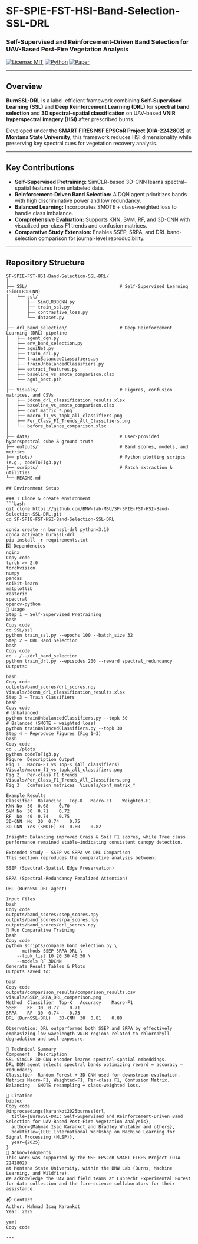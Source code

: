 # SF-SPIE-FST-HSI-Band-Selection-SSL-DRL

### Self-Supervised and Reinforcement-Driven Band Selection for UAV-Based Post-Fire Vegetation Analysis

[![License: MIT](https://img.shields.io/badge/License-MIT-yellow.svg)](LICENSE)
[![Python](https://img.shields.io/badge/Python-3.10+-blue.svg)]()
[![Paper](https://img.shields.io/badge/Paper-SPIE%202025%20(MLSP)-green.svg)]()

---

## Overview

**BurnSSL-DRL** is a label-efficient framework combining **Self-Supervised Learning (SSL)** and **Deep Reinforcement Learning (DRL)** for **spectral band selection** and **3D spectral–spatial classification** on UAV-based **VNIR hyperspectral imagery (HSI)** after prescribed burns.  

Developed under the **SMART FIRES NSF EPSCoR Project (OIA-2242802)** at **Montana State University**, this framework reduces HSI dimensionality while preserving key spectral cues for vegetation recovery analysis.

---

## Key Contributions

- **Self-Supervised Pretraining:** SimCLR-based 3D-CNN learns spectral–spatial features from unlabeled data.  
- **Reinforcement-Driven Band Selection:** A DQN agent prioritizes bands with high discriminative power and low redundancy.  
- **Balanced Learning:** Incorporates SMOTE + class-weighted loss to handle class imbalance.  
- **Comprehensive Evaluation:** Supports KNN, SVM, RF, and 3D-CNN with visualized per-class F1 trends and confusion matrices.  
- **Comparative Study Extension:** Enables SSEP, SRPA, and DRL band-selection comparison for journal-level reproducibility.

---

## Repository Structure

```text
SF-SPIE-FST-HSI-Band-Selection-SSL-DRL/
│
├── SSL/                                   # Self-Supervised Learning (SimCLR3DCNN)
│   └── ssl/
│       ├── SimCLR3DCNN.py
│       ├── train_ssl.py
│       ├── contrastive_loss.py
│       └── dataset.py
│
├── drl_band_selection/                    # Deep Reinforcement Learning (DRL) pipeline
│   ├── agent_dqn.py
│   ├── env_band_selection.py
│   ├── agniNet.py
│   ├── train_drl.py
│   ├── trainBalancedClassifiers.py
│   ├── trainUnbalancedClassifiers.py
│   ├── extract_features.py
│   ├── baseline_vs_smote_comparison.xlsx
│   └── agni_best.pth
│
├── Visuals/                               # Figures, confusion matrices, and CSVs
│   ├── 3dcnn_drl_classification_results.xlsx
│   ├── baseline_vs_smote_comparison.xlsx
│   ├── conf_matrix_*.png
│   ├── macro_f1_vs_topk_all_classifiers.png
│   ├── Per_Class_F1_Trends_All_Classifiers.png
│   └── before_balance_comparison.xlsx
│
├── data/                                  # User-provided hyperspectral cube & ground truth
├── outputs/                               # Band scores, models, and metrics
├── plots/                                 # Python plotting scripts (e.g., codeToFig3.py)
├── scripts/                               # Patch extraction & utilities
└── README.md

## Environment Setup

### 1️ Clone & create environment
```bash
git clone https://github.com/BMW-lab-MSU/SF-SPIE-FST-HSI-Band-Selection-SSL-DRL.git
cd SF-SPIE-FST-HSI-Band-Selection-SSL-DRL

conda create -n burnssl-drl python=3.10
conda activate burnssl-drl
pip install -r requirements.txt
2️⃣ Dependencies
nginx
Copy code
torch >= 2.0
torchvision
numpy
pandas
scikit-learn
matplotlib
rasterio
spectral
opencv-python
🚀 Usage
Step 1 – Self-Supervised Pretraining
bash
Copy code
cd SSL/ssl
python train_ssl.py --epochs 100 --batch_size 32
Step 2 – DRL Band Selection
bash
Copy code
cd ../../drl_band_selection
python train_drl.py --episodes 200 --reward spectral_redundancy
Outputs:

bash
Copy code
outputs/band_scores/drl_scores.npy
Visuals/3dcnn_drl_classification_results.xlsx
Step 3 – Train Classifiers
bash
Copy code
# Unbalanced
python trainUnbalancedClassifiers.py --topk 30
# Balanced (SMOTE + weighted loss)
python trainBalancedClassifiers.py --topk 30
Step 4 – Reproduce Figures (Fig 1–3)
bash
Copy code
cd ../plots
python codeToFig3.py
Figure	Description	Output
Fig 1	Macro-F1 vs Top-K (All classifiers)	Visuals/macro_f1_vs_topk_all_classifiers.png
Fig 2	Per-class F1 trends	Visuals/Per_Class_F1_Trends_All_Classifiers.png
Fig 3	Confusion matrices	Visuals/conf_matrix_*

Example Results
Classifier	Balancing	Top-K	Macro-F1	Weighted-F1
KNN	No	30	0.68	0.70
SVM	No	30	0.71	0.72
RF	No	40	0.74	0.75
3D-CNN	No	30	0.74	0.75
3D-CNN	Yes (SMOTE)	30	0.80	0.82

Insight: Balancing improved Grass & Soil F1 scores, while Tree class performance remained stable—indicating consistent canopy detection.

Extended Study – SSEP vs SRPA vs DRL Comparison
This section reproduces the comparative analysis between:

SSEP (Spectral-Spatial Edge Preservation)

SRPA (Spectral-Redundancy Penalized Attention)

DRL (BurnSSL-DRL agent)

Input Files
bash
Copy code
outputs/band_scores/ssep_scores.npy
outputs/band_scores/srpa_scores.npy
outputs/band_scores/drl_scores.npy
🧠 Run Comparative Training
bash
Copy code
python scripts/compare_band_selection.py \
    --methods SSEP SRPA DRL \
    --topk_list 10 20 30 40 50 \
    --models RF 3DCNN
Generate Result Tables & Plots
Outputs saved to:

bash
Copy code
outputs/comparison_results/comparison_results.csv
Visuals/SSEP_SRPA_DRL_comparison.png
Method	Classifier	Top-K	Accuracy	Macro-F1
SSEP	RF	30	0.72	0.71
SRPA	RF	30	0.74	0.73
DRL (BurnSSL-DRL)	3D-CNN	30	0.81	0.80

Observation: DRL outperformed both SSEP and SRPA by effectively emphasizing low-wavelength VNIR regions related to chlorophyll degradation and soil exposure.

🧠 Technical Summary
Component	Description
SSL	SimCLR 3D-CNN encoder learns spectral–spatial embeddings.
DRL	DQN agent selects spectral bands optimizing reward = accuracy – redundancy.
Classifier	Random Forest + 3D-CNN used for downstream evaluation.
Metrics	Macro-F1, Weighted-F1, Per-class F1, Confusion Matrix.
Balancing	SMOTE resampling + class-weighted loss.

🧾 Citation
bibtex
Copy code
@inproceedings{karankot2025burnssldrl,
  title={BurnSSL-DRL: Self-Supervised and Reinforcement-Driven Band Selection for UAV-Based Post-Fire Vegetation Analysis},
  author={Mahmad Isaq Karankot and Bradley Whitaker and others},
  booktitle={IEEE International Workshop on Machine Learning for Signal Processing (MLSP)},
  year={2025}
}
🙏 Acknowledgments
This work was supported by the NSF EPSCoR SMART FIRES Project (OIA-2242802)
at Montana State University, within the BMW Lab (Burns, Machine Learning, and Wildfire).
We acknowledge the UAV and field teams at Lubrecht Experimental Forest for data collection and the fire-science collaborators for their assistance.

📬 Contact
Author: Mahmad Isaq Karankot
Year: 2025

yaml
Copy code

---




